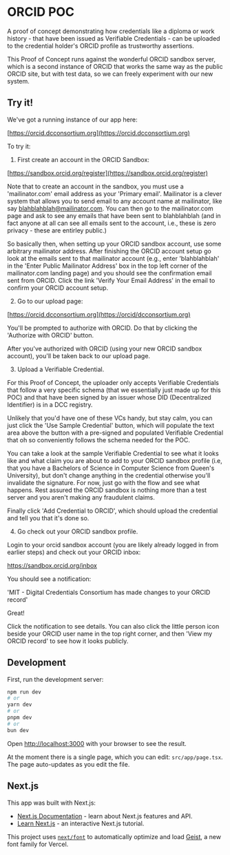 # ORCID POC

A proof of concept demonstrating how credentials like a diploma or work history - that have been issued as Verifiable Credentials - can be uploaded to the credential holder's ORCID profile as trustworthy assertions.

This Proof of Concept runs against the wonderful ORCID sandbox server, which is a second instance of ORCID that works the same way as the public ORCID site, but with test data, so we can freely experiment with our new system.

## Try it!

We've got a running instance of our app here:  

[https://orcid.dcconsortium.org](https://orcid.dcconsortium.org)

To try it:

1. First create an account in the ORCID Sandbox:

[https://sandbox.orcid.org/register](https://sandbox.orcid.org/register)

Note that to create an account in the sandbox, you must use a 'mailinator.com' email address as your 'Primary email'. Mailinator is a clever system that allows you to send email to any account name at mailinator, like say blahblahblah@mailinator.com. You can then go to the mailinator.com page and ask to see any emails that have been sent to blahblahblah (and in fact anyone at all can see all emails sent to the account, i.e., these is zero privacy - these are entirley public.)

So basically then, when setting up your ORCID sandbox account, use some arbitrary mailinator address. After finishing the ORCID account setup go look at the emails sent to that mailinator account (e.g., enter 'blahblahblah' in the 'Enter Public Mailinator Address' box in the top left corner of the mailinator.com landing page) and you should see the confirmation email sent from ORCID. Click the link 'Verify Your Email Address' in the email to confirm your ORCID account setup.

2. Go to our upload page:

[https://orcid.dcconsortium.org](https://orcid/dcconsortium.org)

You'll be prompted to authorize with ORCID. Do that by clicking the 'Authorize with ORCID' button.

After you've authorized with ORCID (using your new ORCID sandbox account), you'll be taken back to our upload page.

3. Upload a Verifiable Credential.

For this Proof of Concept, the uploader only accepts Verifiable Credentials that follow a very specific schema (that we essentially just made up for this POC) and that have been signed by an issuer whose DID (Decentralized Identifier) is in a DCC registry. 

Unlikely that you'd have one of these VCs handy, but stay calm, you can just click the 'Use Sample Credential' button, which will populate the text area above the button with a pre-signed and populated Verifiable Credential that oh so conveniently follows the schema needed for the POC.

You can take a look at the sample Verifiable Credential to see what it looks like and what claim you are about to add to your ORCID sandbox profile (i.e, that you have a Bachelors of Science in Computer Science from Queen's University), but don't change anything in the credential otherwise you'll invalidate the signature. For now, just go with the flow and see what happens. Rest assured the ORCID sandbox is nothing more than a test server and you aren't making any fraudulent claims.

Finally click 'Add Credential to ORCID', which should upload the credential and tell you that it's done so.

4. Go check out your ORCID sandbox profile.

Login to your orcid sandbox account (you are likely already logged in from earlier steps) and check out your ORCID inbox:

https://sandbox.orcid.org/inbox

You should see a notification: 

'MIT - Digital Credentials Consortium has made changes to your ORCID record'

Great! 

Click the notification to see details. You can also click the little person icon beside your ORCID user name in the top right corner, and then 'View my ORCID record' to see how it looks publicly.

## Development

First, run the development server:

```bash
npm run dev
# or
yarn dev
# or
pnpm dev
# or
bun dev
```

Open [http://localhost:3000](http://localhost:3000) with your browser to see the result.

At the moment there is a single page, which you can edit: `src/app/page.tsx`. The page auto-updates as you edit the file.


## Next.js

This app was built with Next.js:

- [Next.js Documentation](https://nextjs.org/docs) - learn about Next.js features and API.
- [Learn Next.js](https://nextjs.org/learn) - an interactive Next.js tutorial.

This project uses [`next/font`](https://nextjs.org/docs/app/building-your-application/optimizing/fonts) to automatically optimize and load [Geist](https://vercel.com/font), a new font family for Vercel.
